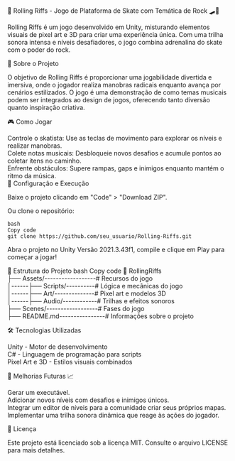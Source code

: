 🎸 Rolling Riffs - Jogo de Plataforma de Skate com Temática de Rock 🛹🎵  
  
Rolling Riffs é um jogo desenvolvido em Unity, misturando elementos visuais de pixel art e 3D para criar uma experiência única. Com uma trilha sonora intensa e níveis desafiadores, o jogo combina adrenalina do skate com o poder do rock.  
  
  
📙 Sobre o Projeto  
  
O objetivo de Rolling Riffs é proporcionar uma jogabilidade divertida e imersiva, onde o jogador realiza manobras radicais enquanto avança por cenários estilizados. O jogo é uma demonstração de como temas musicais podem ser integrados ao design de jogos, oferecendo tanto diversão quanto inspiração criativa.  
  
🎮 Como Jogar  
  
Controle o skatista: Use as teclas de movimento para explorar os níveis e realizar manobras.  
Colete notas musicais: Desbloqueie novos desafios e acumule pontos ao coletar itens no caminho.  
Enfrente obstáculos: Supere rampas, gaps e inimigos enquanto mantém o ritmo da música.  
🚀 Configuração e Execução  
  
Baixe o projeto clicando em "Code" > "Download ZIP".  
  
Ou clone o repositório:  
````
bash
Copy code
git clone https://github.com/seu_usuario/Rolling-Riffs.git
````
  
Abra o projeto no Unity Versão 2021.3.43f1, compile e clique em Play para começar a jogar!  

📝 Estrutura do Projeto
bash
Copy code
📂 RollingRiffs  
├── Assets/------------------# Recursos do jogo  
│------├── Scripts/----------# Lógica e mecânicas do jogo  
│------├── Art/--------------# Pixel art e modelos 3D  
│------├── Audio/------------# Trilhas e efeitos sonoros  
├── Scenes/------------------# Fases do jogo  
├── README.md----------------# Informações sobre o projeto  


🛠️ Tecnologias Utilizadas  
  
Unity - Motor de desenvolvimento  
C# - Linguagem de programação para scripts  
Pixel Art e 3D - Estilos visuais combinados  
  
🔮 Melhorias Futuras 📈  
  
Gerar um executável.  
Adicionar novos níveis com desafios e inimigos únicos.  
Integrar um editor de níveis para a comunidade criar seus próprios mapas.  
Implementar uma trilha sonora dinâmica que reage às ações do jogador.  
  
📄 Licença  
  
Este projeto está licenciado sob a licença MIT. Consulte o arquivo LICENSE para mais detalhes.

